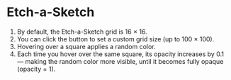 # Etch-a-Sketch

1. By default, the Etch-a-Sketch grid is 16 × 16.
2. You can click the button to set a custom grid size (up to 100 × 100).
3. Hovering over a square applies a random color.
4. Each time you hover over the same square, its opacity increases by 0.1 — making the random color more visible, until it becomes fully opaque (opacity = 1).
